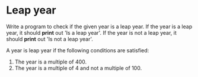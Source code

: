 # Leap year

Write a program to check if the given year is a leap year.
If the year is a leap year, it should **print** out 'Is a leap year'.
If the year is not a leap year, it should **print** out 'Is not a leap year'.

A year is leap year if the following conditions are satisfied:
1. The year is a multiple of 400.
2. The year is a multiple of 4 and not a multiple of 100.
